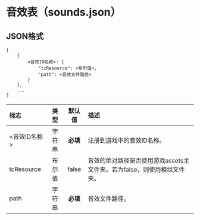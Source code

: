 # 音效表（sounds.json）

## JSON格式

```text
[
    {
        <音效ID名称>: {
            "tcResource": <布尔值>,
            "path": <音效文件路径>
        }
    },
    ...
]
```

| 标志 | 类型 | 默认值 | 描述 |
| :--- | :---: | :---: | :--- |
| &lt;音效ID名称&gt; | 字符串 | **必填** | 注册到游戏中的音效ID名称。 |
| tcResource | 布尔值 | false | 音效的绝对路径是否使用游戏assets主文件夹。若为false，则使用模组文件夹。 |
| path | 字符串 | **必填** | 音效文件路径。 |



